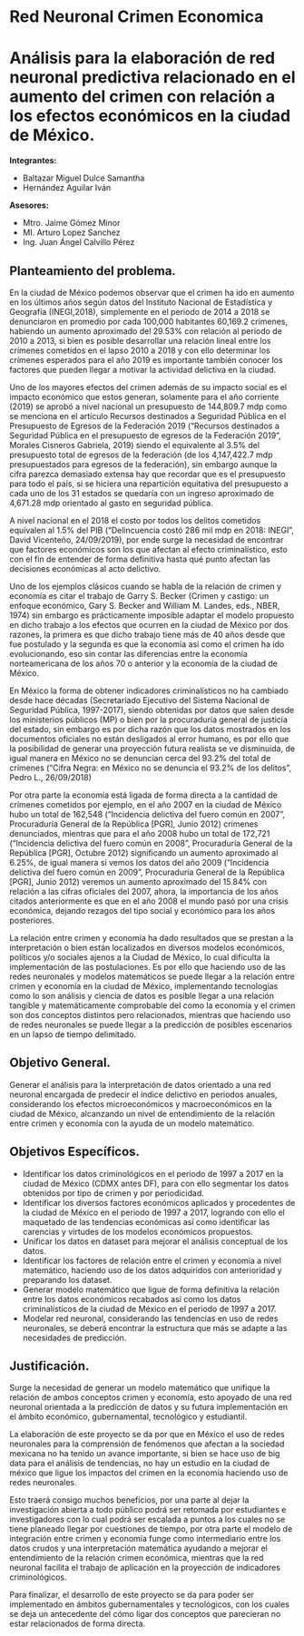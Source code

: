 # Red Neuronal Crimen Economica
<h1>Análisis para la elaboración de red neuronal predictiva relacionado en el aumento del crimen con relación a los efectos económicos en la ciudad de México.</h1>



<b>Integrantes:</b>
<ul>
  <li>Baltazar Miguel Dulce Samantha</li>
  <li>Hernández Aguilar Iván</li>
</ul>
<b>Asesores:</b>
  <ul>
    <li>Mtro. Jaime Gómez Minor</li>
    <li>MI. Arturo Lopez Sanchez</li>
    <li>Ing. Juan Ángel Calvillo Pérez</li>
  </ul>


<h2>Planteamiento del problema.</h2>

<p>En la ciudad de México podemos observar que el crimen ha ido en aumento en los últimos años según datos del Instituto Nacional de Estadística y Geografía (INEGI,2018), simplemente en el periodo de 2014 a 2018 se denunciaron en promedio por cada 100,000 habitantes 60,169.2 crímenes, habiendo un aumento aproximado del 29.53% con relación al periodo de 2010 a 2013, si bien es posible desarrollar una relación lineal entre los crímenes cometidos en el lapso 2010 a 2018 y con ello determinar los crímenes esperados para el año 2019 es importante también conocer los factores que pueden llegar a motivar la actividad delictiva en la ciudad.</p>

<p>Uno de los mayores efectos del crimen además de su impacto social es el impacto económico que estos generan, solamente para el año corriente (2019) se aprobó a nivel nacional un presupuesto de 144,809.7 mdp como se menciona en el artículo Recursos destinados a Seguridad Pública en el Presupuesto de Egresos de la Federación 2019 (“Recursos destinados a Seguridad Pública en el presupuesto de egresos de la Federación 2019”, Morales Cisneros Gabriela, 2019) siendo el equivalente al 3.5% del presupuesto total de egresos de la federación (de los 4,147,422.7 mdp presupuestados para egresos de la federación), sin embargo aunque la cifra parezca demasiado extensa hay que recordar que es el presupuesto para todo el país, si se hiciera una repartición equitativa del presupuesto a cada uno  de los 31 estados se quedaría con un ingreso aproximado de 4,671.28 mdp orientado al gasto en seguridad pública.</p>

<p>A nivel nacional en el 2018 el costo por todos los delitos cometidos equivalen al 1.5% del PIB (“Delincuencia costó 286 mil mdp en 2018: INEGI”, David Vicenteño, 24/09/2019), por ende surge la necesidad de encontrar que factores económicos son los que afectan al efecto criminalístico, esto con el fin de entender de forma definitiva hasta qué punto afectan las decisiones económicas al acto delictivo.</p>

<p>Uno de los ejemplos clásicos cuando se habla de la relación de crimen y economía es citar el trabajo de Garry S. Becker (Crimen y castigo: un enfoque económico, Gary S. Becker and William M. Landes, eds., NBER, 1974) sin embargo es prácticamente imposible adaptar el modelo propuesto en dicho trabajo a los efectos que ocurren en la ciudad de México por dos razones, la primera es que dicho trabajo tiene más de 40 años desde que fue postulado y la segunda es que la economía así como el crimen ha ido evolucionando, eso sin contar las diferencias entre la economía norteamericana de los años 70 o anterior y la economía de la ciudad de México.</p>

<p>En México la forma de obtener indicadores criminalísticos no ha cambiado desde hace décadas (Secretariado Ejecutivo del Sistema Nacional de Seguridad Pública, 1997-2017), siendo obtenidas por  datos que salen desde los ministerios públicos (MP) o bien por la procuraduría general de justicia del estado, sin embargo es por dicha razón que los datos mostrados en los documentos oficiales no están desligados al error humano, es por ello que la posibilidad de generar una proyección futura realista se ve disminuida, de igual manera en México no se denuncian cerca del 93.2% del total de crímenes (“Cifra Negra: en México no se denuncia el 93.2% de los delitos”, Pedro L., 26/09/2018)</p>

<p>Por otra parte la economía está ligada de forma directa a la cantidad de crímenes cometidos por ejemplo, en el año 2007 en la ciudad de México hubo un total de 162,548 (“Incidencia delictiva del fuero común en 2007”, Procuraduría General de la República [PGR], Junio 2012) crímenes denunciados, mientras que para el año 2008 hubo un total de 172,721 (“Incidencia delictiva del fuero común en 2008”, Procuraduría General de la República [PGR], Octubre 2012) significando un aumento aproximado al 6.25%, de igual manera si vemos los datos del año 2009 (“Incidencia delictiva del fuero común en 2009”, Procuraduría General de la República [PGR], Junio 2012) veremos un aumento aproximado del 15.84% con relación a las cifras oficiales del 2007, ahora, la importancia de los años citados anteriormente es que en el año 2008 el mundo pasó por una crisis económica, dejando rezagos del tipo social y económico para los años posteriores.</p>

<p>La relación entre crimen y economía ha dado resultados que se prestan a la interpretación o bien están localizados en diversos modelos económicos, políticos y/o sociales ajenos a la Ciudad de México, lo cual dificulta la implementación de las postulaciones. Es por ello que haciendo uso de las redes neuronales y modelos matemáticos se puede llegar a la relación entre crimen y economía en la ciudad de México, implementando tecnologías como lo son análisis y ciencia de datos es posible llegar a una relación tangible y matemáticamente comprobable del como la economía y el crimen son dos conceptos distintos pero relacionados, mientras que haciendo uso de redes neuronales se puede llegar a la predicción de posibles escenarios en un lapso de tiempo delimitado.</p>

<h2>Objetivo General.</h2>

<p>Generar el análisis para la interpretación de datos orientado a una red neuronal encargada de predecir el índice delictivo en periodos anuales, considerando los efectos microeconómicos y macroeconómicos en la ciudad de México, alcanzando un nivel de entendimiento de la relación entre crimen y economía con la ayuda de un modelo matemático.</p>

<h2>Objetivos Específicos.</h2>
<ul>
<li>Identificar los datos criminológicos en el periodo de 1997 a 2017 en la ciudad de México (CDMX antes DF), para con ello segmentar los datos obtenidos por tipo de crimen y por periodicidad.</li>
<li>Identificar los diversos factores económicos aplicados y procedentes de la ciudad de México en el periodo de 1997 a 2017, logrando con ello el maquetado de las tendencias económicas así como identificar las carencias y virtudes de los modelos económicos propuestos.</li>
<li>Unificar los datos en dataset para mejorar el análisis conceptual de los datos. </li>
<li>Identificar los factores de relación entre el crimen y economía a nivel matemático,  haciendo uso de los datos adquiridos con anterioridad y preparando los dataset.</li>
<li>Generar modelo matemático que ligue de forma definitiva la relación entre los datos económicos recabados así como los datos criminalísticos de la ciudad de México en el periodo de 1997 a 2017. </li>
<li>Modelar red neuronal, considerando las tendencias en uso de redes neuronales, se deberá encontrar la estructura que más se adapte a las necesidades de predicción.</li>
</ul>

<h2>Justificación.</h2>
 
<p>Surge la necesidad de generar un modelo matemático que unifique la relación de ambos conceptos crimen y economía, esto apoyado de una red neuronal orientada a la predicción de datos y su futura implementación en el ámbito económico, gubernamental, tecnológico y estudiantil.</p>

<p>La elaboración de este proyecto se da por que en México el uso de redes neuronales para la comprensión de fenómenos que afectan a la sociedad mexicana no ha tenido un avance importante, si bien se hace uso de big data para el análisis de tendencias, no hay un estudio en la ciudad de méxico que ligue los impactos del crimen en la economía haciendo uso de redes neuronales.</p>

<p>Esto traerá consigo muchos beneficios, por una parte al dejar la investigación abierta a todo público podrá ser retomada por estudiantes e investigadores con lo cual podrá ser escalada a puntos a los cuales no se tiene planeado llegar por cuestiones de tiempo, por otra parte el modelo de integración entre crimen y economía funge como intermediario entre los datos crudos y una interpretación matemática ayudando a mejorar el entendimiento de la relación crimen económica, mientras que la red neuronal facilita el trabajo de aplicación en la proyección de indicadores criminológicos.</p>

<p>Para finalizar, el desarrollo de este proyecto se da para poder ser implementado en ámbitos gubernamentales y tecnológicos, con los cuales se deja un antecedente del cómo ligar dos conceptos que parecieran no estar relacionados de forma directa.</p>

